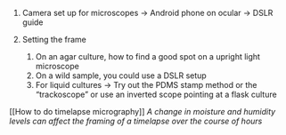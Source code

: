 
1. Camera set up for microscopes
→ Android phone on ocular
→ DSLR guide

2. Setting the frame
	1. On an agar culture, how to find a good spot on a upright light microscope
	2. On a wild sample, you could use a DSLR setup
	3. For liquid cultures → Try out the PDMS stamp method or the “trackoscope” or use an inverted scope pointing at a flask culture

[[How to do timelapse micrography]]
*A change in moisture and humidity levels can affect the framing of a timelapse over the course of hours*

